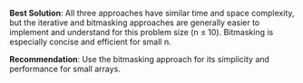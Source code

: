 **Best Solution**:
All three approaches have similar time and space complexity, but the iterative and bitmasking approaches are generally easier to implement and understand for this problem size (n ≤ 10). Bitmasking is especially concise and efficient for small n.

**Recommendation**:
Use the bitmasking approach for its simplicity and performance for small arrays.